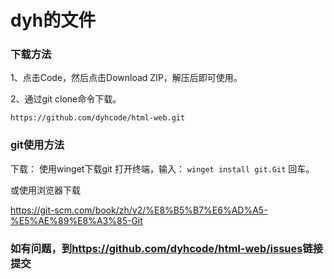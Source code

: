 <!-- 这是自述文件，无用 -->
# dyh的文件

### 下载方法

1、点击Code，然后点击Download ZIP，解压后即可使用。

2、通过git clone命令下载。

`` https://github.com/dyhcode/html-web.git ``

### git使用方法

下载：
使用winget下载git
打开终端，输入：
`winget install git.Git`
回车。

或使用浏览器下载

<https://git-scm.com/book/zh/v2/%E8%B5%B7%E6%AD%A5-%E5%AE%89%E8%A3%85-Git>

### 如有问题，到<https://github.com/dyhcode/html-web/issues>链接提交
